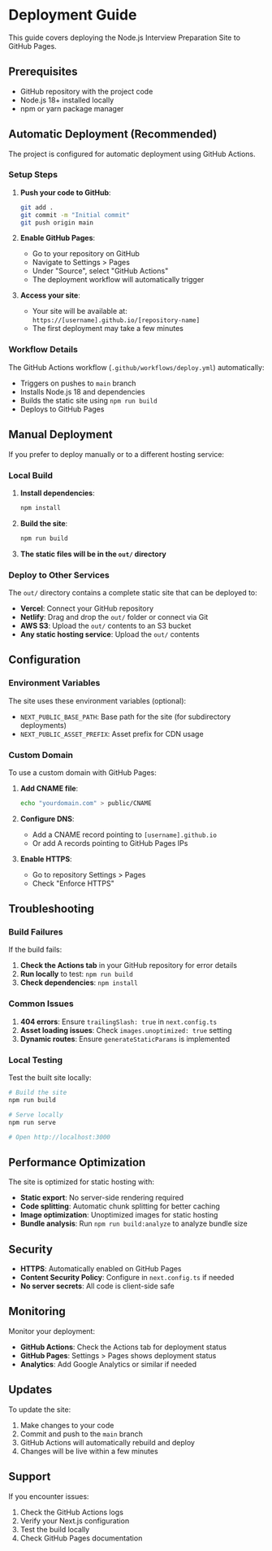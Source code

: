 # Deployment Guide

This guide covers deploying the Node.js Interview Preparation Site to GitHub Pages.

## Prerequisites

- GitHub repository with the project code
- Node.js 18+ installed locally
- npm or yarn package manager

## Automatic Deployment (Recommended)

The project is configured for automatic deployment using GitHub Actions.

### Setup Steps

1. **Push your code to GitHub**:
   ```bash
   git add .
   git commit -m "Initial commit"
   git push origin main
   ```

2. **Enable GitHub Pages**:
   - Go to your repository on GitHub
   - Navigate to Settings > Pages
   - Under "Source", select "GitHub Actions"
   - The deployment workflow will automatically trigger

3. **Access your site**:
   - Your site will be available at: `https://[username].github.io/[repository-name]`
   - The first deployment may take a few minutes

### Workflow Details

The GitHub Actions workflow (`.github/workflows/deploy.yml`) automatically:

- Triggers on pushes to `main` branch
- Installs Node.js 18 and dependencies
- Builds the static site using `npm run build`
- Deploys to GitHub Pages

## Manual Deployment

If you prefer to deploy manually or to a different hosting service:

### Local Build

1. **Install dependencies**:
   ```bash
   npm install
   ```

2. **Build the site**:
   ```bash
   npm run build
   ```

3. **The static files will be in the `out/` directory**

### Deploy to Other Services

The `out/` directory contains a complete static site that can be deployed to:

- **Vercel**: Connect your GitHub repository
- **Netlify**: Drag and drop the `out/` folder or connect via Git
- **AWS S3**: Upload the `out/` contents to an S3 bucket
- **Any static hosting service**: Upload the `out/` contents

## Configuration

### Environment Variables

The site uses these environment variables (optional):

- `NEXT_PUBLIC_BASE_PATH`: Base path for the site (for subdirectory deployments)
- `NEXT_PUBLIC_ASSET_PREFIX`: Asset prefix for CDN usage

### Custom Domain

To use a custom domain with GitHub Pages:

1. **Add CNAME file**:
   ```bash
   echo "yourdomain.com" > public/CNAME
   ```

2. **Configure DNS**:
   - Add a CNAME record pointing to `[username].github.io`
   - Or add A records pointing to GitHub Pages IPs

3. **Enable HTTPS**:
   - Go to repository Settings > Pages
   - Check "Enforce HTTPS"

## Troubleshooting

### Build Failures

If the build fails:

1. **Check the Actions tab** in your GitHub repository for error details
2. **Run locally** to test: `npm run build`
3. **Check dependencies**: `npm install`

### Common Issues

1. **404 errors**: Ensure `trailingSlash: true` in `next.config.ts`
2. **Asset loading issues**: Check `images.unoptimized: true` setting
3. **Dynamic routes**: Ensure `generateStaticParams` is implemented

### Local Testing

Test the built site locally:

```bash
# Build the site
npm run build

# Serve locally
npm run serve

# Open http://localhost:3000
```

## Performance Optimization

The site is optimized for static hosting with:

- **Static export**: No server-side rendering required
- **Code splitting**: Automatic chunk splitting for better caching
- **Image optimization**: Unoptimized images for static hosting
- **Bundle analysis**: Run `npm run build:analyze` to analyze bundle size

## Security

- **HTTPS**: Automatically enabled on GitHub Pages
- **Content Security Policy**: Configure in `next.config.ts` if needed
- **No server secrets**: All code is client-side safe

## Monitoring

Monitor your deployment:

- **GitHub Actions**: Check the Actions tab for deployment status
- **GitHub Pages**: Settings > Pages shows deployment status
- **Analytics**: Add Google Analytics or similar if needed

## Updates

To update the site:

1. Make changes to your code
2. Commit and push to the `main` branch
3. GitHub Actions will automatically rebuild and deploy
4. Changes will be live within a few minutes

## Support

If you encounter issues:

1. Check the GitHub Actions logs
2. Verify your Next.js configuration
3. Test the build locally
4. Check GitHub Pages documentation